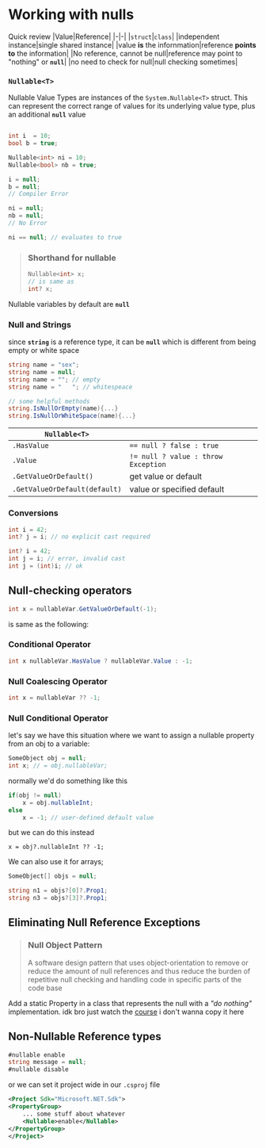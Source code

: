 # Working with nulls

Quick review
|Value|Reference|
|-|-|
|`struct`|`class`|
|independent instance|single shared instance|
|value **is** the infornmation|reference **points to** the information|
|No reference, cannot be null|reference may point to "nothing" or **`null`**|
|no need to check for null|null checking sometimes|

### `Nullable<T>` 
Nullable Value Types are instances of the `System.Nullable<T>` struct. This can represent the correct range of values for its underlying value type, plus an additional **`null`** value

```C#

int i  = 10;
bool b = true;

Nullable<int> ni = 10;
Nullable<bool> nb = true;

i = null; 
b = null;
// Compiler Error

ni = null; 
nb = null;
// No Error

ni == null; // evaluates to true
```
> ### Shorthand for nullable
> ```C#
> Nullable<int> x;
> // is same as
> int? x; 
> ```

Nullable variables by default are **`null`**

### Null and Strings
since **`string`** is a reference type, it can be **`null`** which is different from being empty or white space 
```C#
string name = "sex"; 
string name = null; 
string name = ""; // empty
string name = "   "; // whitespeace

// some helpful methods
string.IsNullOrEmpty(name){...}
string.IsNullOrWhiteSpace(name){...}
```

|`Nullable<T>`||
|-|-|
|`.HasValue`| `== null ? false : true`|
|`.Value`| `!= null ? value : throw Exception`|
|`.GetValueOrDefault()`| get value or default|
|`.GetValueOrDefault(default)`| value or specified default|

### Conversions
```C#
int i = 42;
int? j = i; // no explicit cast required

int? i = 42;
int j = i; // error, invalid cast
int j = (int)i; // ok
```

## Null-checking operators
```C#
int x = nullableVar.GetValueOrDefault(-1);
```
is same as the following:
### Conditional Operator
```C#
int x nullableVar.HasValue ? nullableVar.Value : -1;
```

### Null Coalescing Operator
```C#
int x = nullableVar ?? -1;
```

### Null Conditional Operator
let's say we have this situation where we want to assign a nullable property from an obj to a variable:
```C#
SomeObject obj = null;
int x; // = obj.nullableVar;
```

normally we'd do something like this
```C#
if(obj != null)
    x = obj.nullableInt;
else
    x = -1; // user-defined default value
```

but we can do this instead
```
x = obj?.nullableInt ?? -1;
```

We can also use it for arrays;
```C#
SomeObject[] objs = null;

string n1 = objs?[0]?.Prop1; 
string n3 = objs?[3]?.Prop1; 
```

## Eliminating Null Reference Exceptions

> ### Null Object Pattern
> A software design pattern that uses object-orientation to remove or reduce the amount of null references and thus reduce the burden of repetitive null checking and handling code in specific parts of the code base

Add a static Property in a class that represents the null with a *"do nothing"* implementation. idk bro just watch the [course](https://app.pluralsight.com/course-player?clipId=0e6e71a2-438b-4a47-9879-20bc47fce0f7) i don't wanna copy it here

## Non-Nullable Reference types
```C#
#nullable enable
string message = null;
#nullable disable
```

or we can set it project wide in our `.csproj` file
```xml
<Project Sdk="Microsoft.NET.Sdk">
<PropertyGroup>
    ... some stuff about whatever
    <Nullable>enable</Nullable>
</PropertyGroup>
</Project>
```


